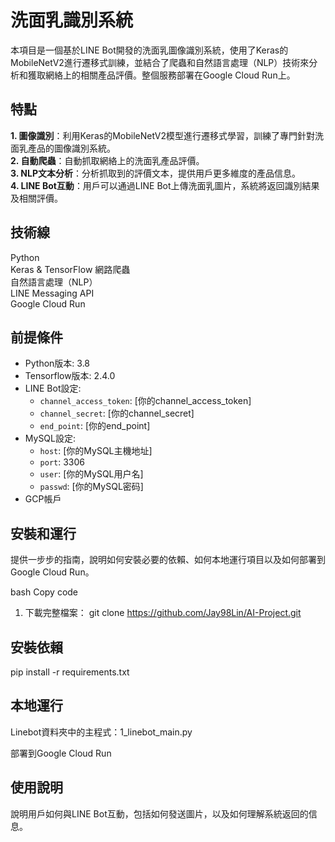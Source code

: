 # 洗面乳識別系統
本項目是一個基於LINE Bot開發的洗面乳圖像識別系統，使用了Keras的MobileNetV2進行遷移式訓練，並結合了爬蟲和自然語言處理（NLP）技術來分析和獲取網絡上的相關產品評價。整個服務部署在Google Cloud Run上。

## 特點
**1. 圖像識別**：利用Keras的MobileNetV2模型進行遷移式學習，訓練了專門針對洗面乳產品的圖像識別系統。  
**2. 自動爬蟲**：自動抓取網絡上的洗面乳產品評價。  
**3. NLP文本分析**：分析抓取到的評價文本，提供用戶更多維度的產品信息。  
**4. LINE Bot互動**：用戶可以通過LINE Bot上傳洗面乳圖片，系統將返回識別結果及相關評價。  

## 技術線
Python  
Keras & TensorFlow 
網路爬蟲  
自然語言處理（NLP）  
LINE Messaging API  
Google Cloud Run  

## 前提條件
- Python版本: 3.8
- Tensorflow版本: 2.4.0
- LINE Bot設定:
  - `channel_access_token`: [你的channel_access_token]
  - `channel_secret`: [你的channel_secret]
  - `end_point`: [你的end_point]
- MySQL設定:
  - `host`: [你的MySQL主機地址]
  - `port`: 3306
  - `user`: [你的MySQL用户名]
  - `passwd`: [你的MySQL密码]
- GCP帳戶



## 安裝和運行
提供一步步的指南，說明如何安裝必要的依賴、如何本地運行項目以及如何部署到Google Cloud Run。

bash
Copy code

1. 下載完整檔案：
git clone https://github.com/Jay98Lin/AI-Project.git

## 安裝依賴
pip install -r requirements.txt

## 本地運行
Linebot資料夾中的主程式：1_linebot_main.py

部署到Google Cloud Run

## 使用說明
說明用戶如何與LINE Bot互動，包括如何發送圖片，以及如何理解系統返回的信息。

